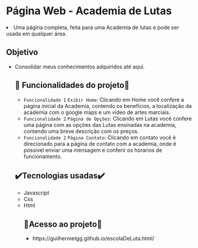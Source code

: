 <body>
<h1>Página Web - Academia de Lutas</h1>
<li>Uma página completa, feita para uma Academia de lutas e pode ser usada em qualquer área.

 <h2>Objetivo</h2>
 <ul>
 <li>Consolidar meus conhecimentos adquiridos até aqui.</li>
 
 <h2>🔨 Funcionalidades do projeto🔨</h2>

- `Funcionalidade 1` `Exibir Home`: Clicando em Home você confere a página inicial da Academia, contendo os benefícios, a localização da academia com o google maps e um vídeo de artes marciais.
- `Funcionalidade 2` `Página de Opções`: Clicando em Lutas você confere uma página com as opções das Lutas ensinadas na academia, contendo uma breve descrição com os preços.
 - `Funcionalidade 2` `Página Contato`: Clicando em contato você é direcionado para a página de contato com a academia, onde é possível enviar uma mensagem e conferir os horarios de funcionamento.
 
 <h2>✔️Tecnologias usadas✔️</h2>
 <ul>
  <li>Javascript</li>
  <li>Css</li>
  <li>Html</li>
  
   <h2>📁Acesso ao projeto📁</h2>
 <ul>
   <li>https://guilhermetgg.github.io/escolaDeLuta.html/</li>

